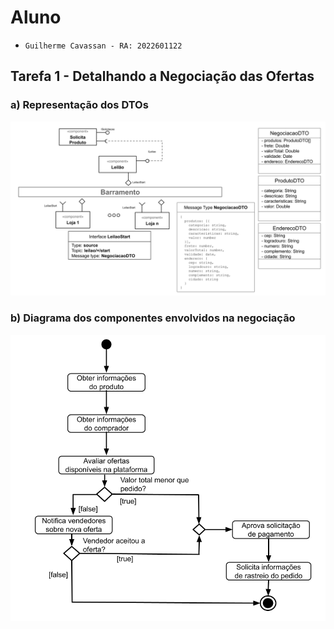 # Aluno
* `Guilherme Cavassan - RA: 2022601122`

## Tarefa 1 - Detalhando a Negociação das Ofertas

### a) Representação dos DTOs
![Diagrama Eventos](images/Lab03-Tarefa1-a.png)

### b) Diagrama dos componentes envolvidos na negociação
![Diagrama Eventos](images/Lab03-Tarefa1-b.png)
